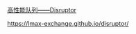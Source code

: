 [高性能队列——Disruptor](https://tech.meituan.com/2016/11/18/disruptor.html)

https://lmax-exchange.github.io/disruptor/